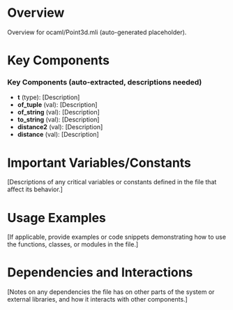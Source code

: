 # Overview

Overview for ocaml/Point3d.mli (auto-generated placeholder).

# Key Components

### Key Components (auto-extracted, descriptions needed)
- **t** (type): [Description]
- **of_tuple** (val): [Description]
- **of_string** (val): [Description]
- **to_string** (val): [Description]
- **distance2** (val): [Description]
- **distance** (val): [Description]

# Important Variables/Constants

[Descriptions of any critical variables or constants defined in the file that affect its behavior.]

# Usage Examples

[If applicable, provide examples or code snippets demonstrating how to use the functions, classes, or modules in the file.]

# Dependencies and Interactions

[Notes on any dependencies the file has on other parts of the system or external libraries, and how it interacts with other components.]
